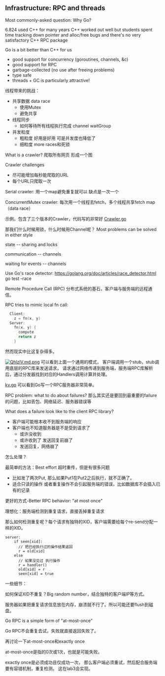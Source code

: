 ## Infrastructure: RPC and threads
Most commonly-asked question: Why Go?

  6.824 used C++ for many years
  C++ worked out well
  but students spent time tracking down pointer and alloc/free bugs
  and there's no very satisfactory C++ RPC package
    
  Go is a bit better than C++ for us
- good support for concurrency (goroutines, channels, &c)
- good support for RPC
- garbage-collected (no use after freeing problems)
- type safe
- threads + GC is particularly attractive!

线程带来的挑战：
- 共享数据 data race 
    - 使用Mutex
    - 避免共享
- 线程同步
    - 如何等待所有线程执行完成 channel waitGroup
- 并发粒度
    - 粗粒度 好用是好用 可是并发度也降低了
    - 细粒度 more races和死锁


What is a crawler?
爬取所有网页 形成一个图

Crawler challenges
- 尽可能增加每秒能爬取的URL
- 每个URL只爬取一次

Serial crawler:
用一个map避免重复就可以 缺点是一次一个

ConcurrentMutex crawler:
每次用一个线程去fetch，多个线程共享fetch map（data race）

示例，包含了三个版本的Crawler，代码写的非常好
[Crawler.go](./Crawler.go)

那我们什么时候用锁，什么时候用Channel呢？
Most problems can be solved in either style

state -- sharing and locks

communication -- channels

waiting for events -- channels

Use Go's race detector:
    https://golang.org/doc/articles/race_detector.html
    go test -race 
    
Remote Procedure Call (RPC)
分布式系统的基石，客户端与服务端的远程通信。

RPC tries to mimic local fn call:
```go
  Client:
    z = fn(x, y)
  Server:
    fn(x, y) {
      compute
      return z
    }

```

然而现实中比这复杂得多。

[![QhlzlV.md.png](https://s2.ax1x.com/2019/12/15/QhlzlV.md.png)](https://imgse.com/i/QhlzlV)
可以看到上面一个通用的模式，
客户端调用一个stub，stub调用底层的RPC库来发送请求，
请求通过网络传递到服务端，服务端RPC库解析后，通过分发器找到对应的Handlers调用计算并处理。

[kv.go](./kv.go)
可以看到Go写一个RPC服务器非常简单。


RPC problem: what to do about failures?
    那么其实还是要回到最重要的failure的问题，比如丢包、网络延迟、服务器错误等

What does a failure look like to the client RPC library?
- 客户端可能根本收不到服务端的响应
- 客户端也不知道服务器是不是受到请求了
    - 或许没收到
    - 或许收到了 发送回复前崩了
    - 发送回复，网络崩了

怎么处理？

最简单的方法：Best effort
超时重传，但是有很多问题
- 比如发了两次Put, 那么如果Put1在Put2之后执行，就不正确了。
- 适合只读的操作 或者重复操作不会引起服务端的错误，比如数据库不会插入已有的记录

更好的方式-Better RPC behavior: "at most once"

理想化：服务端检测到重复请求，直接丢掉重复请求

那么如何检测重复呢？每个请求有独特的XID，客户端需要给每个re-send分配一样的XID。

```
server:
    if seen[xid]:
      // 把已经执行过的操作结果返回
      r = old[xid]
    else
      // 如果没见过 执行操作
      r = handler()
      old[xid] = r
      seen[xid] = true
```

一些细节：

如何保证XID不重复？Big random number，结合独特的客户端IP等方式。

服务器如果把重复请求信息放在内存，崩溃就不行了。所以可能还要flush到磁盘。

Go RPC is a simple form of "at-most-once"

Go RPC不会重复去试，失败就直接返回失败了。

再讨论一下at-most-once和exactly once

at-most-once是指的0次或1次，也就是可能失败。

exactly once是必须成功且仅成功一次，
那么客户端必须重试，然后配合服务端要有容错机制，重复检测。
这在lab3会实现。













